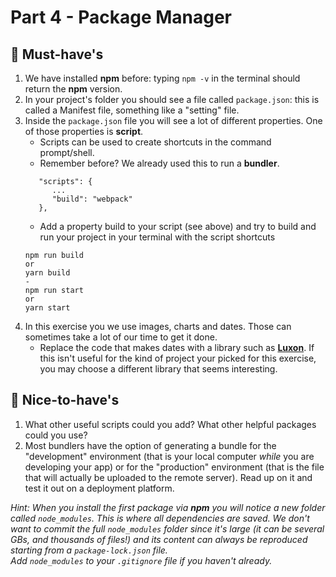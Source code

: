 # Part 4 - Package Manager

## 🌱 Must-have's

1. We have installed **npm** before: typing `npm -v` in the terminal should return the **npm** version.
2. In your project's folder you should see a file called `package.json`: this is called a Manifest file, something like a "setting" file.
3. Inside the `package.json` file you will see a lot of different properties. One of those properties is **script**.
    * Scripts can be used to create shortcuts in the command prompt/shell.
    * Remember before? We already used this to run a **bundler**.
   ```
      "scripts": {
         ...
         "build": "webpack"
      },
   ```
    * Add a property build to your script (see above) and try to build and run your project in your terminal with the script shortcuts
   ```
   npm run build
   or
   yarn build
   -
   npm run start
   or
   yarn start
   ```
4. In this exercise you we use images, charts and dates. Those can sometimes take a lot of our time to get it done.
    * Replace the code that makes dates with a library such as [**Luxon**](https://moment.github.io/luxon/#/). If this isn't useful for the kind of project your picked for this exercise, you may choose a different library that seems interesting.

## 🌼 Nice-to-have's

1. What other useful scripts could you add? What other helpful packages could you use?
2. Most bundlers have the option of generating a bundle for the "development" environment (that is your local computer _while_ you are developing your app) or for the "production" environment (that is the file that will actually be uploaded to the remote server). Read up on it and test it out on a deployment platform.

_Hint: When you install the first package via **npm** you will notice a new folder called `node_modules`. This is where all dependencies are saved. We don't want to commit the full `node_modules` folder since it's large (it can be several GBs, and thousands of files!) and its content can always be reproduced starting from a `package-lock.json` file.  
Add `node_modules` to your `.gitignore` file if you haven't already._

